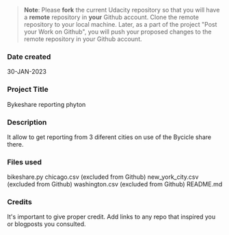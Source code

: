 >**Note**: Please **fork** the current Udacity repository so that you will have a **remote** repository in **your** Github account. Clone the remote repository to your local machine. Later, as a part of the project "Post your Work on Github", you will push your proposed changes to the remote repository in your Github account.

### Date created
30-JAN-2023

### Project Title
Bykeshare reporting phyton

### Description
It allow to get reporting from 3 diferent cities on use of the Bycicle share there.

### Files used
bikeshare.py
chicago.csv (excluded from Github)
new_york_city.csv (excluded from Github)
washington.csv (excluded from Github)
README.md

### Credits
It's important to give proper credit. Add links to any repo that inspired you or blogposts you consulted.

